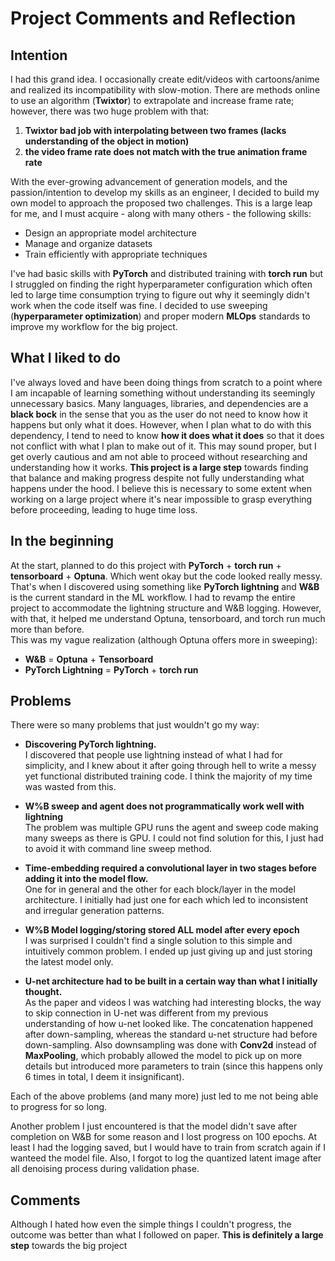 # **Project Comments and Reflection**

## **Intention**
I had this grand idea. I occasionally create edit/videos with cartoons/anime and realized its incompatibility with slow-motion. There are methods online to use an algorithm (**Twixtor**) to extrapolate and increase frame rate; however, there was two huge problem with that:  
1. **Twixtor bad job with interpolating between two frames (lacks understanding of the object in motion)**  
2. **the video frame rate does not match with the true animation frame rate**  

With the ever-growing advancement of generation models, and the passion/intention to develop my skills as an engineer, I decided to build my own model to approach the proposed two challenges. This is a large leap for me, and I must acquire - along with many others - the following skills:  

- Design an appropriate model architecture  
- Manage and organize datasets  
- Train efficiently with appropriate techniques  

I've had basic skills with **PyTorch** and distributed training with **torch run** but I struggled on finding the right hyperparameter configuration which often led to large time consumption trying to figure out why it seemingly didn't work when the code itself was fine. I decided to use sweeping (**hyperparameter optimization**) and proper modern **MLOps** standards to improve my workflow for the big project.

## **What I liked to do**
I've always loved and have been doing things from scratch to a point where I am incapable of learning something without understanding its seemingly unnecessary basics. Many languages, libraries, and dependencies are a **black bock** in the sense that you as the user do not need to know how it happens but only what it does. However, when I plan what to do with this dependency, I tend to need to know **how it does what it does** so that it does not conflict with what I plan to make out of it. This may sound proper, but I get overly cautious and am not able to proceed without researching and understanding how it works. **This project is a large step** towards finding that balance and making progress despite not fully understanding what happens under the hood. I believe this is necessary to some extent when working on a large project where it's near impossible to grasp everything before proceeding, leading to huge time loss. 

## **In the beginning**
At the start, planned to do this project with **PyTorch** + **torch run** + **tensorboard** + **Optuna**. Which went okay but the code looked really messy. That's when I discovered using something like **PyTorch lightning** and **W&B** is the current standard in the ML workflow. I had to revamp the entire project to accommodate the lightning structure and W&B logging. However, with that, it helped me understand Optuna, tensorboard, and torch run much more than before.  
This was my vague realization (although Optuna offers more in sweeping):  

- **W&B** = **Optuna** + **Tensorboard**  
- **PyTorch Lightning** = **PyTorch** + **torch run**  

## **Problems**
There were so many problems that just wouldn't go my way:  

- **Discovering PyTorch lightning.**  
  I discovered that people use lightning instead of what I had for simplicity, and I knew about it after going through hell to write a messy yet functional distributed training code. I think the majority of my time was wasted from this.  

- **W%B sweep and agent does not programmatically work well with lightning**  
  The problem was multiple GPU runs the agent and sweep code making many sweeps as there is GPU. I could not find solution for this, I just had to avoid it with command line sweep method.  

- **Time-embedding required a convolutional layer in two stages before adding it into the model flow.**  
  One for in general and the other for each block/layer in the model architecture. I initially had just one for each which led to inconsistent and irregular generation patterns.  

- **W%B Model logging/storing stored ALL model after every epoch**  
  I was surprised I couldn't find a single solution to this simple and intuitively common problem. I ended up just giving up and just storing the latest model only.  

- **U-net architecture had to be built in a certain way than what I initially thought.**  
  As the paper and videos I was watching had interesting blocks, the way to skip connection in U-net was different from my previous understanding of how u-net looked like. The concatenation happened after down-sampling, whereas the standard u-net structure had before down-sampling. Also downsampling was done with **Conv2d** instead of **MaxPooling**, which probably allowed the model to pick up on more details but introduced more parameters to train (since this happens only 6 times in total, I deem it insignificant).  

Each of the above problems (and many more) just led to me not being able to progress for so long. 

Another problem I just encountered is that the model didn't save after completion on W&B for some reason and I lost progress on 100 epochs. At least I had the logging saved, but I would have to train from scratch again if I wanteed the model file. Also, I forgot to log the quantized latent image after all denoising process during validation phase.

## **Comments**
Although I hated how even the simple things I couldn't progress, the outcome was better than what I followed on paper. **This is definitely a large step** towards the big project
